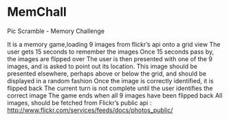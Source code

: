 # MemChall
Pic Scramble - Memory Challenge

It is a memory game,loading 9 images from flickr’s api onto a grid view
The user gets 15 seconds to remember the images
Once 15 seconds pass by, the images are flipped over
The user is then presented with one of the 9 images, and is asked to point out its location.
This image should be presented elsewhere, perhaps above or below the grid, and should be displayed in a random fashion
Once the image is correctly identified, it is flipped back
The current turn is not complete until the user identifies the correct image
The game ends when all 9 images have been flipped back
All images, should be fetched from Flickr’s public api : http://www.flickr.com/services/feeds/docs/photos_public/
